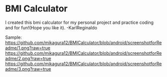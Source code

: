 # BMI Calculator


I created this bmi calculator for my personal project and practice coding and for fun!(Hope you like it).
-KarlReginaldo

Sample:
https://github.com/mikagura12/BMICalculator/blob/android/screenshotforReadme/1.png?raw=true
https://github.com/mikagura12/BMICalculator/blob/android/screenshotforReadme/2.png?raw=true
https://github.com/mikagura12/BMICalculator/blob/android/screenshotforReadme/3.png?raw=true




